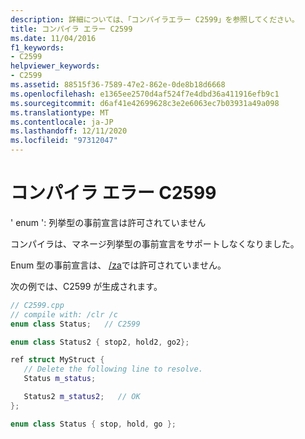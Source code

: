 ```yaml
---
description: 詳細については、「コンパイラエラー C2599」を参照してください。
title: コンパイラ エラー C2599
ms.date: 11/04/2016
f1_keywords:
- C2599
helpviewer_keywords:
- C2599
ms.assetid: 88515f36-7589-47e2-862e-0de8b18d6668
ms.openlocfilehash: e1365ee2570d4af524f7e4dbd36a411916efb9c1
ms.sourcegitcommit: d6af41e42699628c3e2e6063ec7b03931a49a098
ms.translationtype: MT
ms.contentlocale: ja-JP
ms.lasthandoff: 12/11/2020
ms.locfileid: "97312047"
---
```

# <a name="compiler-error-c2599"></a>コンパイラ エラー C2599

' enum ': 列挙型の事前宣言は許可されていません

コンパイラは、マネージ列挙型の事前宣言をサポートしなくなりました。

Enum 型の事前宣言は、 [/za](../../build/reference/za-ze-disable-language-extensions.md)では許可されていません。

次の例では、C2599 が生成されます。

```cpp
// C2599.cpp
// compile with: /clr /c
enum class Status;   // C2599

enum class Status2 { stop2, hold2, go2};

ref struct MyStruct {
   // Delete the following line to resolve.
   Status m_status;

   Status2 m_status2;   // OK
};

enum class Status { stop, hold, go };
```
